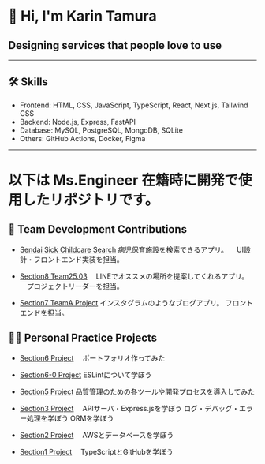 # 👋 Hi, I'm Karin Tamura

## **Designing services that people love to use**

---

## 🛠 Skills
- Frontend: HTML, CSS, JavaScript, TypeScript, React, Next.js, Tailwind CSS
- Backend: Node.js, Express, FastAPI
- Database: MySQL, PostgreSQL, MongoDB, SQLite
- Others: GitHub Actions, Docker, Figma

---

# 以下は Ms.Engineer 在籍時に開発で使用したリポジトリです。  

## 🔨 Team Development Contributions

- [Sendai Sick Childcare Search](https://github.com/ms-engineer-bc25-03/sendai-sick-childcare-search.git)
   病児保育施設を検索できるアプリ。
 　UI設計・フロントエンド実装を担当。

- [Section8 Team25.03](https://github.com/ms-engineer-bc25-03/Section8_team25.03.git)
 　LINEでオススメの場所を提案してくれるアプリ。
 　プロジェクトリーダーを担当。

- [Section7 TeamA Project](https://github.com/ms-engineer-bc25-03/Section7_TeamA_Project.git)
  インスタグラムのようなブログアプリ。
  フロントエンドを担当。



 ## 🧑‍💻 Personal Practice Projects
 
- [Section6 Project](https://github.com/ms-engineer-bc25-03/karin_section6.git)
　ポートフォリオ作ってみた

- [Section6-0 Project](https://github.com/ms-engineer-bc25-03/karin_section6-0.git)
  ESLintについて学ぼう
　
- [Section5 Project](https://github.com/ms-engineer-bc25-03/karin_section5.git)
  品質管理のための各ツールや開発プロセスを導入してみた

- [Section3 Project](https://github.com/ms-engineer-bc25-03/karin_section_3.git)
　APIサーバ・Express.jsを学ぼう
  ログ・デバッグ・エラー処理を学ぼう
  ORMを学ぼう

- [Section2 Project](https://github.com/ms-engineer-bc25-03/karin_section_2.git)
　AWSとデータベースを学ぼう

- [Section1 Project](https://github.com/ms-engineer-bc25-03/karin_section_1.git)
　TypeScriptとGitHubを学ぼう
